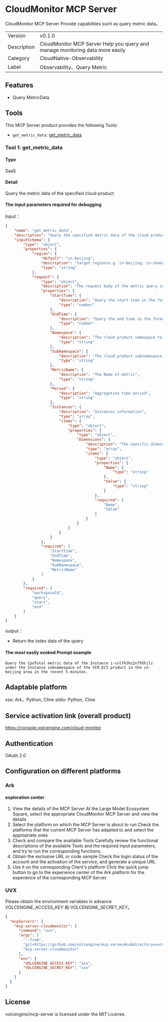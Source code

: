 # CloudMonitor MCP Server

CloudMonitor MCP Server Provide capabilities such as query metric data。

|             |                                                                               |
|-------------|-------------------------------------------------------------------------------|
| Version     | v0.1.0                                                                        |
| Description | CloudMonitor MCP Server Help you query and manage monitoring data more easily |
| Category    | CloudNative-Observability                                                     |
| Label       | Observability、Query Metric                                                    |

## Features

- Query MetricData


## Tools

This MCP Server product provides the following Tools:
- `get_metric_data`: [get_metric_data](https://www.volcengine.com/docs/6408/105542)

### Tool 1: get_metric_data

#### Type

SaaS

#### Detail

Query the metric data of the specified cloud product

#### The input parameters required for debugging

Input：

```json
{
    "name": "get_metric_data",
    "description": "Query the specified metric data of the cloud product",
    "inputSchema": {
        "type": "object",
        "properties": {
            "region": {
                "default": "cn-beijing",
                "description": "target region(e.g. cn-beijing, cn-shanghai, cn-guangzhou)",
                "type": "string"
            },
            "request": {
                "type": "object",
                "description": "The request body of the metric query includes the start and end times of the query, the namespace, metric information, etc",
                "properties": {
                    "StartTime": {
                        "description": "Query the start time in the format of RFC3339 or Unix timestamp",
                        "type": "number"
                    },
                    "EndTime": {
                        "description": "Query the end time in the format of RFC3339 or Unix timestamp",
                        "type": "number"
                    },
                    "Namespace": {
                        "description": "The cloud product namespace to which the metric belongs",
                        "type": "string"
                    },
                    "SubNamespace": {
                        "description": "The cloud product subnamespace to which the metric belongs",
                        "type": "string"
                    },
                    "MetricName": {
                        "description": "The Name of metric",
                        "type": "string"
                    },
                    "Period": {
                        "description": "Aggregation time period",
                        "type": "string"
                    },
                    "Instances": {
                        "description": "Instances information",
                        "type": "array",
                        "items": {
                            "type": "object",
                            "properties": {
                                "type": "object",
                                "Dimensions": {
                                    "description": "The specific dimension information under the instance",
                                    "type": "array",
                                    "items": {
                                        "type": "object",
                                        "properties": {
                                            "Name": {
                                                "type": "string"
                                            },
                                            "Value": {
                                                "type": "string"
                                            }
                                        },
                                        "required": [
                                            "Name",
                                            "Value"
                                        ]
                                    }
                                }
                            }
                        }
                    }
                },
                "required": [
                    "StartTime",
                    "EndTime",
                    "Namespace",
                    "SubNamespace",
                    "MetricName"
                ]
            }
        },
        "required": [
            "workspaceId",
            "query",
            "start",
            "end"
        ]
    }
}
```

output：

- Return the index data of the query

#### The most easily evoked Prompt example

```
Query the CpuTotal metric data of the Instance i-cnlfk3hz2nf95hjlz under the Instance subnamespace of the VCM_ECS product in the cn-beijing area in the recent 5 minutes.
```

## Adaptable platform  

sse: Ark，Python, Cline
stdio: Python, Cline

## Service activation link (overall product) 

<https://console.volcengine.com/cloud-monitor>

## Authentication  

OAuth 2.0

## Configuration on different platforms

### Ark

#### exploration center

1. View the details of the MCP Server
At the Large Model Ecosystem Square, select the appropriate CloudMonitor MCP Server and view the details
2. Select the platform on which the MCP Server is about to run
Check the platforms that the current MCP Server has adapted to and select the appropriate ones
3. Check and compare the available Tools 
Carefully review the functional descriptions of the available Tools and the required input parameters, and try to run the corresponding functions.
4. Obtain the exclusive URL or code sample 
Check the login status of the account and the activation of the service, and generate a unique URL
5. Use it on the corresponding Client's platform 
Click the quick jump button to go to the experience center of the Ark platform for the experience of the corresponding MCP Server

### UVX

Please obtain the environment variables in advance VOLCENGINE_ACCESS_KEY 和 VOLCENGINE_SECRET_KEY。

```json
{
  "mcpServers": {
    "mcp-server-cloudmonitor": {
      "command": "uvx",
      "args": [
        "--from",
        "git+https://github.com/volcengine/mcp-server#subdirectory=server/mcp_server_cloudmonitor",
        "mcp-server-cloudmonitor"
      ],
      "env": {
        "VOLCENGINE_ACCESS_KEY": "xxx",
        "VOLCENGINE_SECRET_KEY": "xxx"
      }
    }
  }
}
```

## License

volcengine/mcp-server is licensed under the MIT License.
